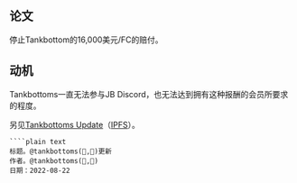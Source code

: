 ## 论文

停止Tankbottom的16,000美元/FC的赔付。

## 动机

Tankbottoms一直无法参与JB Discord，也无法达到拥有这种报酬的会员所要求的程度。

另见[Tankbottoms Update](https://www.notion.so/43cbf6f7d11d4f2bb8d7ae698428e3d4)（[IPFS](https://gateway.pinata.cloud/ipfs/QmXsRa7vij44tc2P6gmYuQbVZQJoB9G3Fm1vL29LqptDZx)）。

	````plain text
	标题。@tankbottoms(🎽,🍑)更新
	作者。@tankbottoms(🎽,🍑)
	日期：2022-08-22
	